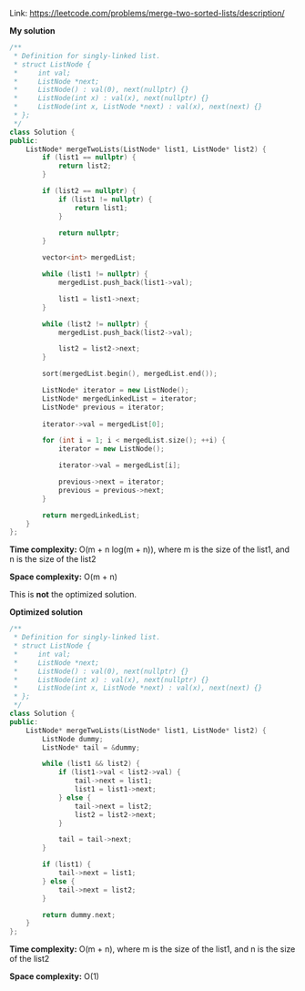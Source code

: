 Link: https://leetcode.com/problems/merge-two-sorted-lists/description/

**My solution**

```cpp
/**
 * Definition for singly-linked list.
 * struct ListNode {
 *     int val;
 *     ListNode *next;
 *     ListNode() : val(0), next(nullptr) {}
 *     ListNode(int x) : val(x), next(nullptr) {}
 *     ListNode(int x, ListNode *next) : val(x), next(next) {}
 * };
 */
class Solution {
public:
    ListNode* mergeTwoLists(ListNode* list1, ListNode* list2) {
        if (list1 == nullptr) {
            return list2;
        }

        if (list2 == nullptr) {
            if (list1 != nullptr) {
                return list1;
            }

            return nullptr;
        }

        vector<int> mergedList;

        while (list1 != nullptr) {
            mergedList.push_back(list1->val);

            list1 = list1->next;
        }

        while (list2 != nullptr) {
            mergedList.push_back(list2->val);

            list2 = list2->next;
        }

        sort(mergedList.begin(), mergedList.end());

        ListNode* iterator = new ListNode();
        ListNode* mergedLinkedList = iterator;
        ListNode* previous = iterator;
        
        iterator->val = mergedList[0];

        for (int i = 1; i < mergedList.size(); ++i) {
            iterator = new ListNode();

            iterator->val = mergedList[i];

            previous->next = iterator;
            previous = previous->next;
        }

        return mergedLinkedList;
    }
};
```

**Time complexity:** O(m + n log(m + n)), where m is the size of the list1, and n is the size of the list2

**Space complexity:** O(m + n)

This is **not** the optimized solution.

**Optimized solution**

```cpp
/**
 * Definition for singly-linked list.
 * struct ListNode {
 *     int val;
 *     ListNode *next;
 *     ListNode() : val(0), next(nullptr) {}
 *     ListNode(int x) : val(x), next(nullptr) {}
 *     ListNode(int x, ListNode *next) : val(x), next(next) {}
 * };
 */
class Solution {
public:
    ListNode* mergeTwoLists(ListNode* list1, ListNode* list2) {
        ListNode dummy;
        ListNode* tail = &dummy;

        while (list1 && list2) {
            if (list1->val < list2->val) {
                tail->next = list1;
                list1 = list1->next;
            } else {
                tail->next = list2;
                list2 = list2->next;
            }

            tail = tail->next;
        }

        if (list1) {
            tail->next = list1;
        } else {
            tail->next = list2;
        }

        return dummy.next;
    }
};
```

**Time complexity:** O(m + n), where m is the size of the list1, and n is the size of the list2

**Space complexity:** O(1)